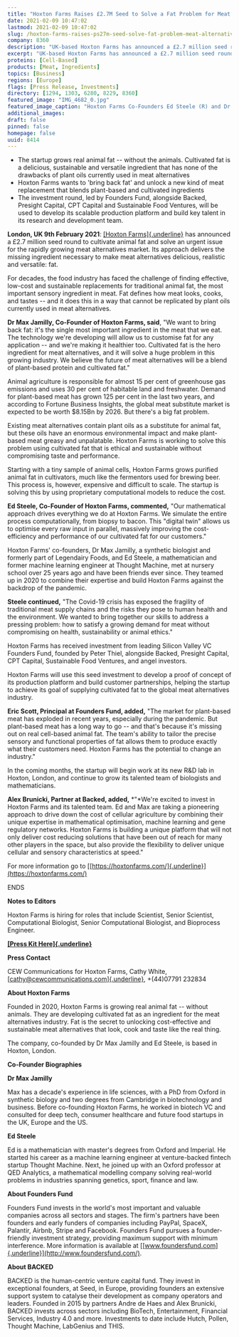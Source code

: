 ```yaml
---
title: "Hoxton Farms Raises £2.7M Seed to Solve a Fat Problem for Meat Alternatives"
date: 2021-02-09 10:47:02
lastmod: 2021-02-09 10:47:02
slug: /hoxton-farms-raises-ps27m-seed-solve-fat-problem-meat-alternatives
company: 8360
description: "UK-based Hoxton Farms has announced a £2.7 million seed round to cultivate animal fat and solve an urgent issue for the rapidly growing meat alternatives market."
excerpt: "UK-based Hoxton Farms has announced a £2.7 million seed round to cultivate animal fat and solve an urgent issue for the rapidly growing meat alternatives market."
proteins: [Cell-Based]
products: [Meat, Ingredients]
topics: [Business]
regions: [Europe]
flags: [Press Release, Investments]
directory: [1294, 1303, 6280, 8229, 8360]
featured_image: "IMG_4682_0.jpg"
featured_image_caption: "Hoxton Farms Co-Founders Ed Steele (R) and Dr Max Jamilly (L)"
additional_images:
draft: false
pinned: false
homepage: false
uuid: 8414
---
```

-   The startup grows real animal fat -- without the animals. Cultivated
    fat is a delicious, sustainable and versatile ingredient that has
    none of the drawbacks of plant oils currently used in meat
    alternatives
-   Hoxton Farms wants to 'bring back fat' and unlock a new kind of meat
    replacement that blends plant-based and cultivated ingredients
-   The investment round, led by Founders Fund, alongside Backed,
    Presight Capital, CPT Capital and Sustainable Food Ventures, will be
    used to develop its scalable production platform and build key
    talent in its research and development team.

**London, UK 9th February 2021**: [[Hoxton
Farms]{.underline}](https://hoxtonfarms.com/) has announced a £2.7
million seed round to cultivate animal fat and solve an urgent issue for
the rapidly growing meat alternatives market. Its approach delivers the
missing ingredient necessary to make meat alternatives delicious,
realistic and versatile: fat.

For decades, the food industry has faced the challenge of finding
effective, low-cost and sustainable replacements for traditional animal
fat, the most important sensory ingredient in meat. Fat defines how meat
looks, cooks, and tastes -- and it does this in a way that cannot be
replicated by plant oils currently used in meat alternatives.

**Dr Max Jamilly, Co-Founder of Hoxton Farms, said**, "We want to bring
back fat: it's the single most important ingredient in the meat that we
eat. The technology we're developing will allow us to customise fat for
any application -- and we're making it healthier too. Cultivated fat is
the hero ingredient for meat alternatives, and it will solve a huge
problem in this growing industry. We believe the future of meat
alternatives will be a blend of plant-based protein and cultivated fat."

Animal agriculture is responsible for almost 15 per cent of greenhouse
gas emissions and uses 30 per cent of habitable land and freshwater.
Demand for plant-based meat has grown 125 per cent in the last two
years, and according to Fortune Business Insights, the global meat
substitute market is expected to be worth \$8.15Bn by 2026. But there's
a big fat problem.

Existing meat alternatives contain plant oils as a substitute for animal
fat, but these oils have an enormous environmental impact and make
plant-based meat greasy and unpalatable. Hoxton Farms is working to
solve this problem using cultivated fat that is ethical and sustainable
without compromising taste and performance.

Starting with a tiny sample of animal cells, Hoxton Farms grows purified
animal fat in cultivators, much like the fermentors used for brewing
beer. This process is, however, expensive and difficult to scale. The
startup is solving this by using proprietary computational models to
reduce the cost.

**Ed Steele, Co-Founder of Hoxton Farms, commented,** "Our mathematical
approach drives everything we do at Hoxton Farms. We simulate the entire
process computationally, from biopsy to bacon. This "digital twin"
allows us to optimise every raw input in parallel, massively improving
the cost-efficiency and performance of our cultivated fat for our
customers."

Hoxton Farms' co-founders, Dr Max Jamilly, a synthetic biologist and
formerly part of Legendairy Foods, and Ed Steele, a mathematician and
former machine learning engineer at Thought Machine, met at nursery
school over 25 years ago and have been friends ever since. They teamed
up in 2020 to combine their expertise and build Hoxton Farms against the
backdrop of the pandemic.

**Steele continued,** "The Covid-19 crisis has exposed the fragility of
traditional meat supply chains and the risks they pose to human health
and the environment. We wanted to bring together our skills to address a
pressing problem: how to satisfy a growing demand for meat without
compromising on health, sustainability or animal ethics."

Hoxton Farms has received investment from leading Silicon Valley VC
Founders Fund, founded by Peter Thiel, alongside Backed, Presight
Capital, CPT Capital, Sustainable Food Ventures, and angel investors.

Hoxton Farms will use this seed investment to develop a proof of concept
of its production platform and build customer partnerships, helping the
startup to achieve its goal of supplying cultivated fat to the global
meat alternatives industry.

**Eric Scott, Principal at Founders Fund, added,** "The market for
plant-based meat has exploded in recent years, especially during the
pandemic. But plant-based meat has a long way to go -- and that's
because it's missing out on real cell-based animal fat. The team's
ability to tailor the precise sensory and functional properties of fat
allows them to produce exactly what their customers need. Hoxton Farms
has the potential to change an industry."

In the coming months, the startup will begin work at its new R&D lab in
Hoxton, London, and continue to grow its talented team of biologists and
mathematicians.

**Alex Brunicki, Partner at Backed, added,** *"*We're excited to invest
in Hoxton Farms and its talented team. Ed and Max are taking a
pioneering approach to drive down the cost of cellular agriculture by
combining their unique expertise in mathematical optimisation, machine
learning and gene regulatory networks. Hoxton Farms is building a unique
platform that will not only deliver cost reducing solutions that have
been out of reach for many other players in the space, but also provide
the flexibility to deliver unique cellular and sensory characteristics
at speed."

For more information go to
[[https://hoxtonfarms.com/]{.underline}](https://hoxtonfarms.com/)

ENDS

**Notes to Editors**

Hoxton Farms is hiring for roles that include Scientist, Senior
Scientist, Computational Biologist, Senior Computational Biologist, and
Bioprocess Engineer.

[**[Press Kit
Here]{.underline}**](https://drive.google.com/drive/folders/1DTJi1F9J4_1phALXNoCUnTV5AZEE-f29?usp=sharing)

**Press Contact**

CEW Communications for Hoxton Farms, Cathy White,
[[cathy@cewcommunications.com]{.underline}](mailto:cathy@cewcommunications.com),
+(44)07791 232834

**About Hoxton Farms**

Founded in 2020, Hoxton Farms is growing real animal fat -- without
animals. They are developing cultivated fat as an ingredient for the
meat alternatives industry. Fat is the secret to unlocking
cost-effective and sustainable meat alternatives that look, cook and
taste like the real thing.

The company, co-founded by Dr Max Jamilly and Ed Steele, is based in
Hoxton, London.

**Co-Founder Biographies**

**Dr Max Jamilly**

Max has a decade's experience in life sciences, with a PhD from Oxford
in synthetic biology and two degrees from Cambridge in biotechnology and
business. Before co-founding Hoxton Farms, he worked in biotech VC and
consulted for deep tech, consumer healthcare and future food startups in
the UK, Europe and the US.

**Ed Steele**

Ed is a mathematician with master's degrees from Oxford and Imperial. He
started his career as a machine learning engineer at venture-backed
fintech startup Thought Machine. Next, he joined up with an Oxford
professor at QED Analytics, a mathematical modelling company solving
real-world problems in industries spanning genetics, sport, finance and
law.

**About Founders Fund**

Founders Fund invests in the world's most important and valuable
companies across all sectors and stages. The firm's partners have been
founders and early funders of companies including PayPal, SpaceX,
Palantir, Airbnb, Stripe and Facebook. Founders Fund pursues a
founder-friendly investment strategy, providing maximum support with
minimum interference. More information is available at
[[www.foundersfund.com]{.underline}](http://www.foundersfund.com/).

**About BACKED**

BACKED is the human-centric venture capital fund. They invest in
exceptional founders, at Seed, in Europe, providing founders an
extensive support system to catalyse their development as company
operators and leaders. Founded in 2015 by partners Andre de Haes and
Alex Brunicki, BACKED invests across sectors including BioTech,
Entertainment, Financial Services, Industry 4.0 and more. Investments to
date include Hutch, Pollen, Thought Machine, LabGenius and THIS.
